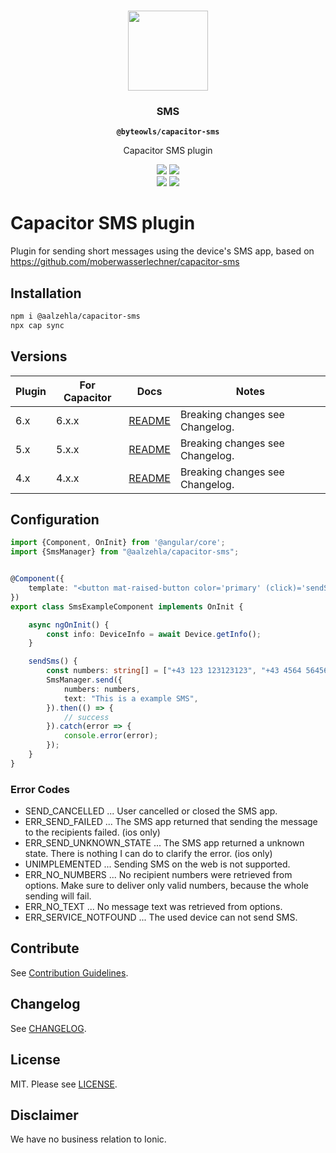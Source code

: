 <p align="center"><br><img src="https://user-images.githubusercontent.com/236501/85893648-1c92e880-b7a8-11ea-926d-95355b8175c7.png" width="128" height="128" /></p>
<h3 align="center">SMS</h3>
<p align="center"><strong><code>@byteowls/capacitor-sms</code></strong></p>
<p align="center">
    Capacitor SMS plugin
</p>

<p align="center">
    <img src="https://img.shields.io/maintenance/yes/2024?style=flat-square" />
    <a href="LICENSE"><img src="https://img.shields.io/npm/l/@byteowls/capacitor-sms?style=flat-square" /></a>
<br>
    <a href="https://www.npmjs.com/package/@byteowls/capacitor-sms"><img src="https://img.shields.io/npm/dw/@byteowls/capacitor-sms?style=flat-square" /></a>
    <a href="https://www.npmjs.com/package/@byteowls/capacitor-sms"><img src="https://img.shields.io/npm/v/@byteowls/capacitor-sms?style=flat-square" /></a>
</p>

# Capacitor SMS plugin


Plugin for sending short messages using the device's SMS app, based on https://github.com/moberwasserlechner/capacitor-sms


## Installation

```bash
npm i @aalzehla/capacitor-sms
npx cap sync
```

## Versions

| Plugin | For Capacitor | Docs                                                                               | Notes                                                         |
|--------|---------------|------------------------------------------------------------------------------------|---------------------------------------------------------------|
| 6.x    | 6.x.x         | [README](./README.md)                                                              | Breaking changes see Changelog.                               |
| 5.x    | 5.x.x         | [README](https://github.com/moberwasserlechner/capacitor-sms/blob/5.0.0/README.md) | Breaking changes see Changelog.                               |
| 4.x    | 4.x.x         | [README](https://github.com/moberwasserlechner/capacitor-sms/blob/4.0.0/README.md) | Breaking changes see Changelog.                               |


## Configuration

```typescript
import {Component, OnInit} from '@angular/core';
import {SmsManager} from "@aalzehla/capacitor-sms";


@Component({
    template: "<button mat-raised-button color='primary' (click)='sendSms()'>Send SMS now!</button>"
})
export class SmsExampleComponent implements OnInit {

    async ngOnInit() {
        const info: DeviceInfo = await Device.getInfo();
    }

    sendSms() {
        const numbers: string[] = ["+43 123 123123123", "+43 4564 56456456"];
        SmsManager.send({
            numbers: numbers,
            text: "This is a example SMS",
        }).then(() => {
            // success
        }).catch(error => {
            console.error(error);
        });
    }
}
```

### Error Codes

* SEND_CANCELLED ... User cancelled or closed the SMS app.
* ERR_SEND_FAILED ... The SMS app returned that sending the message to the recipients failed. (ios only)
* ERR_SEND_UNKNOWN_STATE ... The SMS app returned a unknown state. There is nothing I can do to clarify the error. (ios only)
* UNIMPLEMENTED ... Sending SMS on the web is not supported.
* ERR_NO_NUMBERS ... No recipient numbers were retrieved from options. Make sure to deliver only valid numbers, because the whole sending will fail.
* ERR_NO_TEXT ... No message text was retrieved from options.
* ERR_SERVICE_NOTFOUND ... The used device can not send SMS.

## Contribute
See [Contribution Guidelines](./.github/CONTRIBUTING.md).

## Changelog
See [CHANGELOG](./CHANGELOG.md).

## License
MIT. Please see [LICENSE](./LICENSE).

## Disclaimer

We have no business relation to Ionic.
